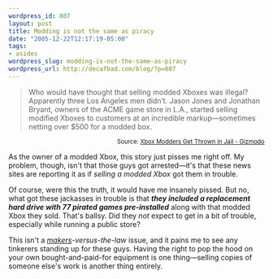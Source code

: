 ```yaml
--- 
wordpress_id: 807
layout: post
title: Modding is not the same as piracy
date: "2005-12-22T12:17:19-05:00"
tags: 
- asides
wordpress_slug: modding-is-not-the-same-as-piracy
wordpress_url: http://decafbad.com/blog/?p=807
---
```

<blockquote cite="http://us.gizmodo.com/gadgets/home-entertainement/xbox-modders-get-thrown-in-jail-144394.php">Who would have thought that selling modded Xboxes was illegal? Apparently three Los Angeles men didn’t. Jason Jones and Jonathan Bryant, owners of the ACME game store in L.A., started selling modified Xboxes to customers at an incredible markup—sometimes netting over $500 for a modded box.</blockquote>
<small style="text-align:right; display:block">Source: <a href="http://us.gizmodo.com/gadgets/home-entertainement/xbox-modders-get-thrown-in-jail-144394.php">Xbox Modders Get Thrown in Jail - Gizmodo</a></small>

As the owner of a modded Xbox, this story just pisses me right off.  My problem, though, isn't that those guys got arrested—it's that these news sites are reporting it as if *selling a modded Xbox* got them in trouble.

Of course, were this the truth, it would have me insanely pissed.  But no, what got these jackasses in trouble is that ***they included a replacement hard drive with 77 pirated games pre-installed*** along with that modded Xbox they sold.  That's ballsy.  Did they *not* expect to get in a bit of trouble, especially while running a public store?

This isn't a *[makers][mf]-versus-the-law* issue, and it pains me to see any tinkerers standing up for these guys.  Having the right to pop the hood on your own bought-and-paid-for equipment is one thing—selling copies of someone else's work is another thing entirely.   

[mf]: http://decafbad.com/blog/2005/09/26/making-the-xbox-maker-friendly
